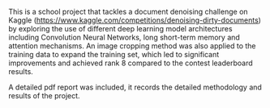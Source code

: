 This is a school project that tackles a document denoising challenge on Kaggle (https://www.kaggle.com/competitions/denoising-dirty-documents) by exploring the use of
different deep learning model architectures including Convolution Neural Networks, long short-term
memory and attention mechanisms. 
An image cropping method was also applied to the training data to expand the training set, which led to significant improvements and achieved rank 8 compared to the contest leaderboard results.

A detailed pdf report was included, it records the detailed methodology and results of the project.